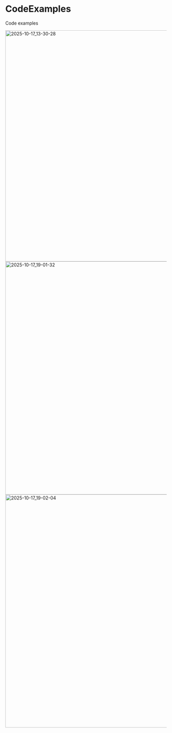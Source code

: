 # CodeExamples
Code examples

<img width="825" height="722" alt="2025-10-17_13-30-28" src="https://github.com/user-attachments/assets/033b2612-1885-4acc-b161-b9b5db2ef38b" />

<img width="1366" height="728" alt="2025-10-17_19-01-32" src="https://github.com/user-attachments/assets/85364c22-2c33-438c-b824-954be017dd0b" />
<img width="1366" height="728" alt="2025-10-17_19-02-04" src="https://github.com/user-attachments/assets/59dc3ffd-e814-4ec2-8a49-c599ab3e35a5" />

